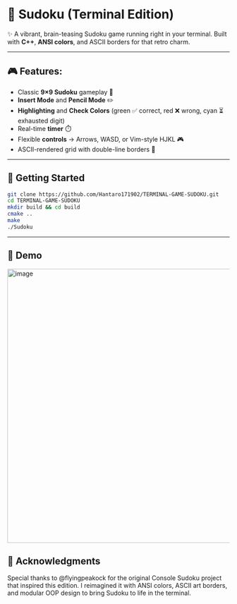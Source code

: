 # 🧩 Sudoku (Terminal Edition)

✨ A vibrant, brain-teasing Sudoku game running right in your terminal. Built with **C++**, **ANSI colors**, and ASCII borders for that retro charm.

---

## 🎮 Features:

- Classic **9×9 Sudoku** gameplay 🔢  
- **Insert Mode** and **Pencil Mode** ✏️  
- **Highlighting** and **Check Colors** (green ✅ correct, red ❌ wrong, cyan ⏳ exhausted digit)  
- Real-time **timer** ⏱️  
- Flexible **controls** → Arrows, WASD, or Vim-style HJKL 🎮  
- ASCII-rendered grid with double-line borders 📐  

---

## 🚀 Getting Started

```bash
git clone https://github.com/Hantaro171902/TERMINAL-GAME-SUDOKU.git
cd TERMINAL-GAME-SUDOKU
mkdir build && cd build
cmake ..
make
./Sudoku
```
---

## 📸 Demo

<img width="962" height="622" alt="image" src="https://github.com/user-attachments/assets/9b486580-f821-438c-b306-f11d7ace1d7e" />

## 💖 Acknowledgments

Special thanks to @flyingpeakock for the original Console Sudoku project that inspired this edition.
I reimagined it with ANSI colors, ASCII art borders, and modular OOP design to bring Sudoku to life in the terminal.

